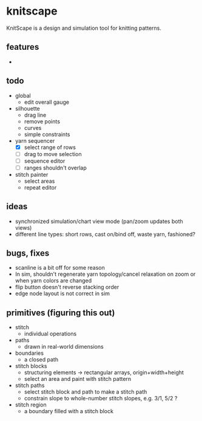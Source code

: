 # knitscape

KnitScape is a design and simulation tool for knitting patterns.

## features

-

## todo

- global
  - edit overall gauge
- silhouette
  - drag line
  - remove points
  - curves
  - simple constraints
- yarn sequencer
  - [x] select range of rows
  - [ ] drag to move selection
  - [ ] sequence editor
  - [ ] ranges shouldn't overlap
- stitch painter
  - select areas
  - repeat editor

## ideas

- synchronized simulation/chart view mode (pan/zoom updates both views)
- different line types: short rows, cast on/bind off, waste yarn, fashioned?

## bugs, fixes

- scanline is a bit off for some reason
- In sim, shouldn't regenerate yarn topology/cancel relaxation on zoom or when
  yarn colors are changed
- flip button doesn't reverse stacking order
- edge node layout is not correct in sim

## primitives (figuring this out)

- stitch
  - individual operations
- paths
  - drawn in real-world dimensions
- boundaries
  - a closed path
- stitch blocks
  - structuring elements -> rectangular arrays, origin+width+height
  - select an area and paint with stitch pattern
- stitch paths
  - select stitch block and path to make a stitch path
  - constrain slope to whole-number stitch slopes, e.g. 3/1, 5/2 ?
- stitch region
  - a boundary filled with a stitch block
